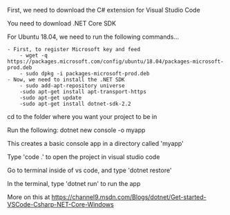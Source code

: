 First, we need to download the C# extension for Visual Studio Code

You need to download .NET Core SDK

For Ubuntu 18.04, we need to run the following commands...

    - First, to register Microsoft key and feed
        - wget -q https://packages.microsoft.com/config/ubuntu/18.04/packages-microsoft-prod.deb
        - sudo dpkg -i packages-microsoft-prod.deb
    - Now, we need to install the .NET SDK
        - sudo add-apt-repository universe
        -sudo apt-get install apt-transport-https
        -sudo apt-get update
        -sudo apt-get install dotnet-sdk-2.2
   

cd to the folder where you want your project to be in

Run the following: dotnet new console -o myapp

This creates a basic console app in a directory called 'myapp'

Type 'code .' to open the project in visual studio code

Go to terminal inside of vs code, and type 'dotnet restore'

In the terminal, type 'dotnet run' to run the app

More on this at https://channel9.msdn.com/Blogs/dotnet/Get-started-VSCode-Csharp-NET-Core-Windows
